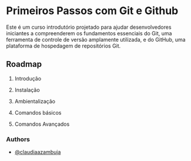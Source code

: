 # Primeiros Passos com Git e Github

Este é um curso introdutório projetado para ajudar desenvolvedores iniciantes a compreenderem os fundamentos essenciais do Git, uma ferramenta de controle de versão amplamente utilizada, e do GitHub, uma plataforma de hospedagem de repositórios Git.


## Roadmap

1. Introdução 

2. Instalação

3. Ambientalização

4. Comandos básicos

5. Comandos Avançados

### Authors

- [@claudiaazambuja](https://www.github.com/claudiaazambuja)
